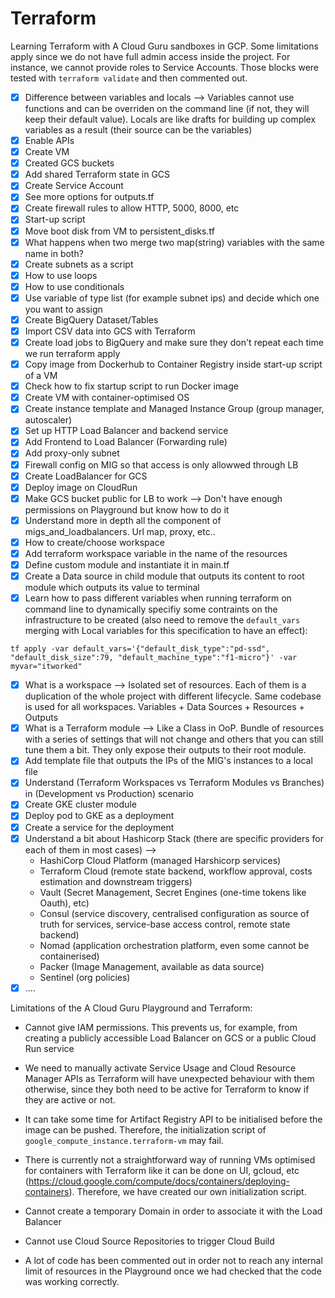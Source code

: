 # Terraform
Learning Terraform with A Cloud Guru sandboxes in GCP. Some limitations apply since we do not have full admin access inside the project.
For instance, we cannot provide roles to Service Accounts. Those blocks were tested with `terraform validate` and then commented out.


- [X] Difference between variables and locals --> Variables cannot use functions and can be overriden on the command line (if not, they will
keep their default value). Locals are like drafts for building up complex variables as a result (their source can be the variables)
- [X] Enable APIs
- [X] Create VM
- [X] Created GCS buckets
- [X] Add shared Terraform state in GCS
- [X] Create Service Account
- [X] See more options for outputs.tf
- [X] Create firewall rules to allow HTTP, 5000, 8000, etc
- [X] Start-up script
- [X] Move boot disk from VM to persistent_disks.tf
- [X] What happens when two merge two map(string) variables with the same name in both?
- [X] Create subnets as a script
- [X] How to use loops
- [X] How to use conditionals
- [X] Use variable of type list (for example subnet ips) and decide which one you want to assign
- [X] Create BigQuery Dataset/Tables
- [X] Import CSV data into GCS with Terraform
- [X] Create load jobs to BigQuery and make sure they don't repeat each time we run terraform apply
- [X] Copy image from Dockerhub to Container Registry inside start-up script of a VM
- [X] Check how to fix startup script to run Docker image
- [X] Create VM with container-optimised OS
- [X] Create instance template and Managed Instance Group (group manager, autoscaler)
- [X] Set up HTTP Load Balancer and backend service
- [X] Add Frontend to Load Balancer (Forwarding rule)
- [X] Add proxy-only subnet
- [X] Firewall config on MIG so that access is only allowwed through LB
- [X] Create LoadBalancer for GCS
- [X] Deploy image on CloudRun
- [X] Make GCS bucket public for LB to work --> Don't have enough permissions on Playground but know how to do it
- [X] Understand more in depth all the component of migs_and_loadbalancers. Url map, proxy, etc..
- [X] How to create/choose workspace
- [X] Add terraform workspace variable in the name of the resources
- [X] Define custom module and instantiate it in main.tf
- [X] Create a Data source in child module that outputs its content to root module which outputs its value to terminal
- [X] Learn how to pass different variables when running terraform on command line to dynamically specifiy some contraints on the infrastructure to be created (also need to remove the `default_vars` merging with Local variables for this specification to have an effect):

```tf apply -var default_vars='{"default_disk_type":"pd-ssd", "default_disk_size":79, "default_machine_type":"f1-micro"}' -var myvar="itworked"```

- [X] What is a workspace --> Isolated set of resources. Each of them is a duplication of the whole project with different lifecycle. Same codebase is used for all workspaces. Variables + Data Sources + Resources + Outputs
- [X] What is a Terraform module --> Like a Class in OoP. Bundle of resources with a series of settings that will not change and others that you can still tune them a bit. They only expose their outputs to their root module.
- [X] Add template file that outputs the IPs of the MIG's instances to a local file
- [X] Understand (Terraform Workspaces vs Terraform Modules vs Branches) in (Development vs Production) scenario
- [X] Create GKE cluster module
- [X] Deploy pod to GKE as a deployment
- [X] Create a service for the deployment
- [X] Understand a bit about Hashicorp Stack (there are specific providers for each of them in most cases) -->
    - HashiCorp Cloud Platform (managed Harshicorp services)
    - Terraform Cloud (remote state backend, workflow approval, costs estimation and downstream triggers)
    - Vault (Secret Management, Secret Engines (one-time tokens like Oauth), etc)
    - Consul (service discovery, centralised configuration as source of truth for services, service-base access control, remote state backend)
    - Nomad (application orchestration platform, even some cannot be containerised)
    - Packer (Image Management, available as data source)
    - Sentinel (org policies) 
- [X] ....

Limitations of the A Cloud Guru Playground and Terraform:

- Cannot give IAM permissions. This prevents us, for example, from creating a publicly accessible Load Balancer on GCS or a public Cloud Run service

- We need to manually activate Service Usage and Cloud Resource Manager APIs as Terraform will have unexpected behaviour with them otherwise,
since they both need to be active for Terraform to know if they are active or not.

- It can take some time for Artifact Registry API to be initialised before the image can be pushed. Therefore, the initialization script of `google_compute_instance.terraform-vm` may fail.

- There is currently not a straightforward way of running VMs optimised for containers with Terraform like it can be done on UI, gcloud, etc (https://cloud.google.com/compute/docs/containers/deploying-containers). Therefore, we have created our own initialization script.

- Cannot create a temporary Domain in order to associate it with the Load Balancer

- Cannot use Cloud Source Repositories to trigger Cloud Build

- A lot of code has been commented out in order not to reach any internal limit of resources in the Playground once we had checked that the code was working correctly.
